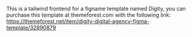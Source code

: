 This is a tailwind frontend for a figname template named Digity, you can purchase this template at themeforest.com with the following link: https://themeforest.net/item/digity-digital-agency-figma-template/32890879
